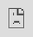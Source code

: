 # Project #2: Student Store

## Overview

Selling merchandise in the modern era requires digital solutions. For this project, you'll be tasked with designing and constructing an online student store for the College of Codepath. The application entails a frontend user interface for potential customers to peruse the goods, and a backend API to handle data management. The API will be built with Node and Express and the UI will be built with React.

// Include your gif here

<iframe src="https://www.loom.com/embed/f467050f66544d949d5f415e3100b98f" frameborder="0" webkitallowfullscreen mozallowfullscreen allowfullscreen style="position: absolute; top: 0; left: 0; width: 100%; height: 100%;"></iframe>
https://www.loom.com/share/f467050f66544d949d5f415e3100b98f

### Application Features

#### Core Features

- [x] Displays the following sections: header, banner, search, product grid, about, contact, and footer.
- [x] On initial page load, display the products at the [GET /store endpoint](https://codepath-store-api.herokuapp.com/store).
- [x] User can click on the categories (Clothing, food, etc) to filter the product grid by type.
- [x] User can search for products.
- [x] User can click on a product in the grid to view additional product details. Navigation is via a React Router.
- [x] User can click to expand the shopping cart in the left navigation.
- [x] User can click the '+' button on a product cart to increment that product in the shopping cart.
- [x] User can click the '-' button on a product cart to increment that product in the shopping cart.
- [x] Shopping cart displays a table of products, quantities, subtotal, tax, and total.
- [ ] User can check out, and can view receipt upon completion.

#### Stretch Features

- [x] User can click in the top navigation bar to scroll to the relevant section.
- [x] User sees a "not found" display when searching for a nonexistent product.
- [ ] Create an endpoint for fetching all orders in the database, and an endpoint for serving an individual order based on its id.
- [ ] Build a page in the UI that displays the list of all past orders and lets the user click on any individual order to take them to a more detailed page of the transaction.
- [ ] Allow users to use an input to filter orders by the email of the person who placed the order.

### Passing Automated Tests

The following specifications were met on the Express backend and the React frontend.

### React UI

**App.jsx**

- [x] The core App component that contains the routes for the app and does the initial data fetching
- [x] Renders a `BrowserRouter` component that contains a `Routes` component with the following routes:
  - [x] `/` - Should render the `Home.jsx` component
  - [x] `/products/:productId` - should render the `ProductDetail` component
  - [x] `*` - anything else should render the `NotFound` component
- [x] Renders the `Navbar` component on every route
- [x] Renders the `Sidebar` component on every route
- [ ] Should create **at least** the following state variables:
  - [x] `products` - an array of product objects that is initially empty.
  - [x] `isFetching` - a boolean value representing whether or not the App is currently fetching the `products` from the API.
  - [x] `error` - a variable used to display a message when something goes wrong with the API requests.
  - [x] `isOpen` - a boolean value representing whether or not the `Sidebar.jsx` is in the open or closed state.
  - [x] `shoppingCart` - should store state for the active user's shopping cart (items they want to purchase and the quantity of each item).
    - [x] Use whatever data type works best here, but make sure the format the `shoppingCart` as an array before passing it to other components.
    - [x] When passed down to other components as a prop, it should formatted as an array of objects.
    - [x] Each object in the array should have two fields:
      - [x] The `itemId` field should store the `id` of the item being purchased.
      - [x] The `quantity` field should store a number representing how many of that item the user is purchasing.
  - [x] `checkoutForm` - the user's information that will be sent to the API when they checkout.
- [x] Leverage the `useEffect` hook to ensure that when the `App.jsx` component is mounted to the screen...
  - [x] It should make a `GET` request to the API's `/store` endpoint with the `axios.get` method.
  - [x] When the request completes successfully, it should store the `products` returned by the response in state.
  - [x] If the request does not complete successfully, or there are no `products` found in the response,
        it should create an error message and store it in the `error` state variable.
- [x] The `App.jsx` component should define handler functions to be passed as props to the `Home` and `ProductDetail` components.
  - [x] Define as many as are needed.
  - [x] At minimum, **create these five handlers**:
    - [x] The **`handleOnToggle`** function. When called...
      - [x] It should toggle the open/closed state of the `Sidebar`.
    - [x] The **`handleAddItemToCart`** function. When called...
      - [x] It should accept a single argument - `productId`
      - [x] It should add that product to the `shoppingCart` if it doesn't exist, and set its quantity to `1`.
      - [x] If it does exist, it should increase the quantity by `1`.
      - [x] It should add the price of the product to the total price of the `shoppingCart`.
    - [x] The **`handleRemoveItemFromCart`** function. When called...
      - [x] It should accept a single argument - `productId`
      - [x] It should decrease the quantity of the item in the `shoppingCart` by `1`, but only if it already exists.
      - [x] If it doesn't exist, the function should do nothing.
      - [x] If the new quantity is `0`, it should remove the item from the `shoppingCart`
    - [] The **`handleOnCheckoutFormChange`** function. When called...
      - [] It should receive two arguments:
        - [ ] `name` - the `name` attribute of the input being updated
        - [ ] `value` - the new value to set for that input
      - [ ] It should update the `checkoutForm` object with the new value from the correct input(s)
    - [ ] The **`handleOnSubmitCheckoutForm`** function. When called...
      - [ ] It should submit the user's order to the API
      - [ ] To submit the user's order, it should leverage the `axios.post` method to send a `POST` request to the `/store` endpoint.
      - [ ] The body of that `POST` request should be an object with two fields:
        - [ ] The `user` field:
          - [ ] Should be an object containing `name` and `email` properties
          - [ ] Each property should be set to the correct value found in the `checkoutForm`
        - [ ] The `shoppingCart` field:
          - [ ] Should contain the user's order formatted as an array of objects.
          - [ ] Each object in the array should have two fields:
            - [ ] The `itemId` field should store the `id` of the item being purchased.
            - [ ] The `quantity` field should store a number representing how many of that item the user is purchasing.
          - [ ] Don't include the `total` price here, since we'll be calculating that on the backend. Remember to never trust the client!

**Navbar.jsx**

- [x] Should render JSX that is wrapped by a `nav` element with a `className` of `navbar`
- [x] Should render the `Logo` component that links to the `/` route when clicked

**Logo.jsx**

- [x] Should render JSX that is wrapped by a `div` element with a `className` of `logo`
- [x] Should use the `Link` component from `react-router-dom` to link to the home route (`/`) when clicked

**Home.jsx**

- [x] Should render JSX that is wrapped by a `div` element with a `className` of `home`
- [x] Should accept **at least** the following props:
  - `products` - an array of product objects
  - `handleAddItemToCart` - handler function defined in the `App.jsx` component
  - `handleRemoveItemToCart` - handler function defined in the `App.jsx` component
- [x] Should render the `Hero` component
- [x] Should render the `ProductGrid` component

**Hero.jsx**

- [x] Should render JSX that is wrapped by a `div` element with a `className` of `hero`
- [x] Should display an intro message inside an element with the `className` of `intro`. That message should contain the text `"Welcome!"` somewhere within it.
- [x] Should render a hero image inside an `img` tag with the `className` of `hero-img`.

**ProductGrid.jsx**

- [x] Should render JSX that is wrapped by a `div` element with a `className` of `product-grid`
- [x] Should accept **at least** the following props:
  - `products` - an array of product objects
  - `handleAddItemToCart` - handler function defined in the `App.jsx` component
  - `handleRemoveItemToCart` - handler function defined in the `App.jsx` component
- [x] Should iterate over its `products` prop, rendering a `ProductCard` component for each one. Set the `showDescription` prop to `false` for all of the `ProductCard` components rendered in the `ProductGrid` component.

**ProductDetail.jsx**

- [x] Should render JSX that is wrapped by a `div` element with a `className` of `product-detail`
- [x] Should accept **at least** the following props:
  - `handleAddItemToCart` - handler function defined in the `App.jsx` component
  - `handleRemoveItemToCart` - handler function defined in the `App.jsx` component
- [x] Should define **at least** a `product` state variable and updater
- [x] It should leverage the `useParams` hook from `react-router-dom` to extract the `productId` param from the url.
- [x] When the component is mounted to the screen...
  - [x] It should make a `GET` request to the `/store/:productId` endpoint with the `axios.get` method.
  - [x] The `:productId` part of the request should be replaced with the `productId` pulled from the url.
  - [x] When the initial request is loading, it should render an `h1` element with the `className` of `loading` and contain the text `"Loading..."`
  - [x] It should store the `product` received by the request in state and then render the `ProductView` component.
  - [x] If no `product` is found with that `id`, it should render the `NotFound` component

**ProductView.jsx**

- [x] Should render JSX that is wrapped by a `div` element with a `className` of `product-view`
- [x] Should accept **at least** the following props:
  - `product` - the `product` object returned by the API request
  - `productId` - the id of the product extracted from the url
  - `quantity` - the quantity for this product found in the `shoppingCart`
  - `handleAddItemToCart` - handler function
  - `handleRemoveItemToCart` - handler function
- [x] It should display an `h1` element with the `className` of `product-id` that contains the text: `Product #` followed by the `productId` prop
- [x] It should render a `ProductCard` component and pass it the props it needs. It should also set the `showDescription` prop to `true` for this product card.

**ProductCard.jsx**

- [x] Should render JSX that is wrapped by a `div` element with a `className` of `product-card`
- [x] Should accept **at least** the following props:
  - `product` - a product object
  - `productId` - a `number` representing the `id` of the product
  - `quantity` - the quantity for this product found in the `shoppingCart`
  - `handleAddItemToCart` - handler function
  - `handleRemoveItemToCart` - handler function
  - `showDescription` - boolean
- [x] Should render the `name` of the product inside an element with the `className` of `product-name`
- [x] Should render the `price` of the product inside an element with the `className` of `product-price`. The price should formatted so that it starts with a `$`, and has **at least one** integer digit, along with **exactly two** decimal digits. Examples - `$22.99`, `$860.20`, and `$0.50`
- [x] If the `showDescription` prop is set to `true`, it should render the `description` of the product inside an element with the `className` of `product-description`.
- [x] Should render an `img` element for the product:
  - [x] The `img` element should have a `src` attribute to set to the `image` property of the `product` prop.
  - [x] The `img` element should be wrapped in a `Link` component from `react-router-dom`.
    - [x] The `Link` element should have a `to` prop so that when the `img` element is clicked on, it should navigate to the product detail route for that product using its `id` attribute. For example, a product with an `id` of `4` should create a `Link` with its `to` prop set to `/products/4`.
    - [x] The `Link` that wraps the `img` element should be nested somewhere inside an element with the `className` of `media`.
- [x] Should render two `buttons` elements...
  - [x] One button with a `className` of `add`. When clicked, it should call the `handleAddItemToCart` function with the `id` of the `product` as its only argument.
  - [x] One button with a `className` of `remove`. When clicked, it should call the `handleRemoveItemFromCart` function with the `id` of the `product` as its only argument.
- [ ] Should display the current quantity of items that the user has selected in their shopping cart. The quantity should be rendered inside an element with the `className` of `product-quantity`. If none of that particular item have been added to the shopping cart, it should render nothing there.

**Sidebar.jsx**

- [x] Should render JSX that is wrapped by a `section` element with the `className` of `sidebar`
- [x] Should accept **at least** the following props (and probably a few more):
  - `isOpen` - boolean representing the open/closed state of the Sidebar
  - `shoppingCart` - the active user's cart formatted as an array of objects with `itemId` and `quantity` keys
  - `products` - the array of products fetched from the API
  - `checkoutForm` - the form state for the `CheckoutForm` component
  - `handleOnCheckoutFormChange` - handler function to update the `checkoutForm` object
  - `handleOnSubmitCheckoutForm` - handler function to submit the user's order to the API
  - `handleOnToggle` - handler function to toggle open/closed `Sidebar` state
- [x] It should always render a `button` element with the `className` of `toggle-button`. When that button is clicked it should change the `isOpen` prop by calling the `handleOnToggle` prop.
- [x] When the sidebar is opened, it should display the `ShoppingCart` and `CheckoutForm` components and should be wider than `350px`.
- [x] When the sidebar is closed, it should only render the toggle button and shouldn't be wider than `150px`.

**ShoppingCart.jsx**

- [x] Should render JSX that is wrapped by a `div` element with the `className` of `shopping-cart`
- [x] Should accept **at least** the following props (and probably a few more):
  - `isOpen` - boolean representing the open/closed state of the Sidebar
  - `products` - the array of products fetched from the API
  - `shoppingCart` - the active user's cart formatted as an array of objects with `itemId` and `quantity` keys
- [x] For every item in the `shoppingCart`:
  - [x] It should display the `name` of the item in an element with the `className` of `cart-product-name`. Remember that items in the `shoppingCart` prop will **only** contain the `itemId` and `quantity` fields. Other props will have to be used to conver the `itemId` field to the `product`'s name.
  - [x] It should display the `quantity` of the item in an element with the `className` of `cart-product-quantity`
- [x] It add up the cost of all items (make sure to use the quantity of the item requested), and render that amount **rounded up to exactly 2 decimal places** inside an element with the `className` of `subtotal`. Make sure it is prefixed with a dollar sign ($)!
- [x] It should calculate the cost of taxes on that subtotal (using 8.75% as the tax rate), add that amount to the subtotal, and render the total cost **rounded up to exactly 2 decimal places** inside an element with the `className` of `total-price`. Make sure it is prefixed with a dollar sign ($)!
- [x] If no items exist in the `shoppingCart`, it should render this message: `"No items added to cart yet. Start shopping now!"` inside an element with the `className` of `notification`

**CheckoutForm.jsx**

- [x] Should render JSX that is wrapped by a `div` element with the `className` of `checkout-form`
- [x] Should accept **at least** the following props:
  - `isOpen` - boolean
  - `shoppingCart` - the active user's cart formatted as an array of objects with `itemId` and `quantity` keys
  - `checkoutForm` - the form state for the `CheckoutForm` component
  - `handleOnCheckoutFormChange` - handler function to update the `checkoutForm`
  - `handleOnSubmitCheckoutForm` - handler function to submit the user's order to the API
- [x] Should render two `input` elements, each with the `className` of `checkout-form-input`
  - [ ] The `checkoutForm` prop should supply the correct props needed to create the two controlled inputs:
    - [ ] The first input should have:
      - [x] the `type` prop set to `email`
      - [x] the `name` prop set to `email`
      - [x] the `placeholder` prop set to `student@codepath.org`
      - [x] the `value` prop set by `checkoutForm.email`.
      - [ ] a valid `onChange` prop that uses the `handleOnCheckoutFormChange` function to update the `checkoutForm` state
    - [ ] The second input should have:
      - [x] the `type` prop set to `text`
      - [x] the `name` prop set to `name`
      - [x] the `placeholder` prop set to `Student Name`
      - [x] the `value` prop set by `checkoutForm.name`.
      - [ ] a valid `onChange` prop that uses the `handleOnCheckoutFormChange` function to update the `checkoutForm` state
- [x] Should render a `button` element with the `className` of `checkout-button`.
  - [x] It should contain the text `Checkout`.
  - [x] When clicked, it should call the `handleOnSubmit` function.
    - [ ] If that request fails, the `CheckoutForm` component should display an error message inside an element with the `className` of `error`.
    - [ ] If the `POST` request is successful...
      - [ ] The `CheckoutForm` component should display a success message that contains the text `"Success!"` inside an element with the `className` of `success`.
      - [ ] The `shoppingCart` should be emptied
      - [ ] The `checkoutForm` should be reset to its default state.

**Server** - Create an Express server

- [x] Wire up the appropriate middleware and error handlers in the `app.js` file
- [x] Create a single `GET` request handler at the `/` endpoint. It should respond to all `GET` requests with a JSON object and a `200` status code. The JSON response should contain a single key of `ping` that stores the string value: `pong`. For example: `{ "ping": "pong" }`.
- [x] Have a `server.js` file that starts the app by listening on port `3001`.

**Models** - The API should use a `Store` model that handles the following

- [ ] List all products currently in the `db.json` file
- [ ] Fetch a single product by its id
- [ ] Create a purchase order

**Routes** - The API should contain a route mounted at the `/store` endpoint

- [ ] It should respond to `GET` requests to `/store` with an array of all products in the store in this format: `{ "products": products }`
- [x] It should respond to `GET` requests to `/store/:productId` with a single product based on the product's id using this JSON format: `{ "product": product }`
- [ ] It should allow `POST` requests to the `/store` endpoint:
  - [ ] The endpoint should create purchase orders for users and save them to the `db.json` file
  - [ ] The endpoint should accept a request body that contains `shoppingCart` and `user` fields.
    - [ ] The `shoppingCart` field should contain the user's order.
      - [ ] This should be an array of objects.
      - [ ] Each object in the array should have two fields:
        <!-- - [ ] The `item` field should store an object of the item being purchased -->
        - [ ] The `itemId` field should store the `id` of the item being purchased
        - [ ] The `quantity` field should store a number representing how many of that item the user is purchasing.
    - [ ] The `user` field should contain the name and email of the person placing the order.
    - [ ] When either the `shoppingCart` or `user` fields are missing, it should throw a `400` error.
    - [ ] If there are duplicate items in the `shoppingCart`, it should throw a `400` error.
    - [ ] If either the `quantity` or `itemId` field is missing for any of the items in the `shoppingCart`, a `400` error should be thrown.
    - [ ] When both are there, it should calculate the total cost of all the items (including quantities), add a `8.75%` tax to the total, and create a new purchase object containing 6 required fields and 1 optional field:
      - **required**:
        - [ ] `id` - the new `id` of the purchase should be equal to one more than the current number of existing purchases
        - [ ] `name` - the name of the user making the purchase
        - [ ] `email` - the email of the user making the purchase
        - [ ] `order` - the `shoppingCart` value sent in the `POST` request
        - [ ] `total` - the calculated total of the order
        - [ ] `createdAt` - a string representation of the date and time when the order was placed
      - **optional**:
        - [ ] `receipt` - text describing the order (what might go on a receipt)
    - [ ] It should then send a JSON response back to the client with the new purchase like so: `{ "purchase": purchase }`. The response should have a `201` status code for a resource created action.

---

### Reflection

- Did the topics discussed in your labs prepare you to complete the assignment? Be specific, which features in your weekly assignment did you feel unprepared to complete?

Add your response here
I felt that both labs for this week did help me understand React.js syntax. There were various new topics introduced that helped me with this project. Having a prior lab that focused on fetching data using Axios was extremely helpful for fetching data in this project. Additionally, the two labs used different hooks (the useState, useEffect, and useParams) which helped me understand how I could use them for my project. Since these were all new topics for me, I felt challenged during the week, but by doing my research and asking questions, I feel a bit more comfortable working with React.js.

- If you had more time, what would you have done differently? Would you have added additional features? Changed the way your project responded to a particular event, etc.

Add your response here
If I had more time to work on the project, I would love to work on styling a bit more. One page that I was dissatisfied with is the product detail pages. I would love to dedicate some time to make it look more visually pleasing. I would also like to work on the checkout form and have the checkout button work. An idea I had to add to the project is pagination for when more products could potentially be added. Instead of having a long page (if more products were added), pagination could be helpful to get things more organized.

- Reflect on your project demo, what went well? Were there things that maybe didn't go as planned? Did you notice something that your peer did that you would like to try next time?

Add your response here
I had a bit more difficulties with this project compared to the last as this project featured new topics. Despite my difficulties, I was able to get several of the features done. One feature that I found very challenging was the shopping cart and making sure the object would pop up or disappear when the add or remove buttons is clicked. I noticed that some of my peers changed the colors and added different styling to their stores. This would be something I would love to do.

### Open-source libraries used

- Add any links to open-source libraries used in your project.

- https://www.npmjs.com/package/react-social-icons
- https://developer.mozilla.org/en-US/docs/Web/JavaScript/Reference/Global_Objects/Array/splice
- https://reactrouter.com/docs/en/v6/hooks/use-params
- https://reactrouter.com/docs/en/v6/components/link
- https://react-bootstrap.github.io/
- https://fonts.google.com/icons?icon.query=Star&icon.set=Material+Icons

Other Helpful Resources Used

### used for the sidebar

- https://www.w3schools.com/howto/howto_js_fullscreen_overlay.asp

### helpful reference for the shopping cart

- https://designmodo.com/shopping-cart-ui/

### another helpful reference for the shopping cart

- https://therichpost.com/create-mini-cart-ui-in-reactjs-using-html-css/

### Shout out

Give a shout out to somebody from your cohort that especially helped you during your project. This can be a fellow peer, instructor, TA, mentor, etc.

Shout Out to the TA Nick and the instructor Moe for helping me with any difficulites I had during this project.
